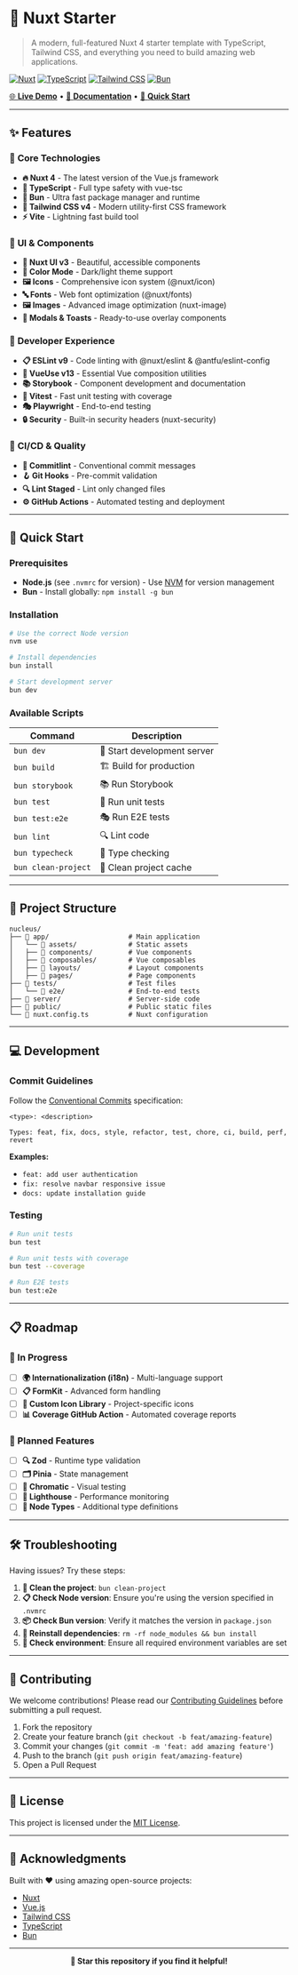 # 🚀 Nuxt Starter

> A modern, full-featured Nuxt 4 starter template with TypeScript, Tailwind CSS, and everything you need to build amazing web applications.

[![Nuxt](https://img.shields.io/badge/Nuxt-4.x-00DC82?logo=nuxt.js)](https://nuxt.com/)
[![TypeScript](https://img.shields.io/badge/TypeScript-5.x-3178C6?logo=typescript)](https://www.typescriptlang.org/)
[![Tailwind CSS](https://img.shields.io/badge/Tailwind_CSS-4.x-38B2AC?logo=tailwind-css)](https://tailwindcss.com/)
[![Bun](https://img.shields.io/badge/Bun-1.2.13-000000?logo=bun)](https://bun.sh/)

[🌐 **Live Demo**](https://my-nuxt-experiments.netlify.app) • [📖 **Documentation**](#documentation) • [🚀 **Quick Start**](#quick-start)

---

## ✨ Features

### 🎯 **Core Technologies**

- **🔥 Nuxt 4** - The latest version of the Vue.js framework
- **📘 TypeScript** - Full type safety with vue-tsc
- **🚀 Bun** - Ultra fast package manager and runtime
- **🎨 Tailwind CSS v4** - Modern utility-first CSS framework
- **⚡ Vite** - Lightning fast build tool

### 🧩 **UI & Components**

- **🎨 Nuxt UI v3** - Beautiful, accessible components
- **🌙 Color Mode** - Dark/light theme support
- **🖼️ Icons** - Comprehensive icon system (@nuxt/icon)
- **🔤 Fonts** - Web font optimization (@nuxt/fonts)
- **🖼️ Images** - Advanced image optimization (nuxt-image)
- **📱 Modals & Toasts** - Ready-to-use overlay components

### 🔧 **Developer Experience**

- **📋 ESLint v9** - Code linting with @nuxt/eslint & @antfu/eslint-config
- **🔄 VueUse v13** - Essential Vue composition utilities
- **📚 Storybook** - Component development and documentation
- **🧪 Vitest** - Fast unit testing with coverage
- **🎭 Playwright** - End-to-end testing
- **🔒 Security** - Built-in security headers (nuxt-security)

### 🚀 **CI/CD & Quality**

- **📝 Commitlint** - Conventional commit messages
- **🪝 Git Hooks** - Pre-commit validation
- **🔍 Lint Staged** - Lint only changed files
- **⚙️ GitHub Actions** - Automated testing and deployment

---

## 🚀 Quick Start

### Prerequisites

- **Node.js** (see `.nvmrc` for version) - Use [NVM](https://github.com/nvm-sh/nvm) for version management
- **Bun** - Install globally: `npm install -g bun`

### Installation

```bash
# Use the correct Node version
nvm use

# Install dependencies
bun install

# Start development server
bun dev
```

### Available Scripts

| Command             | Description                 |
| ------------------- | --------------------------- |
| `bun dev`           | 🚀 Start development server |
| `bun build`         | 🏗️ Build for production     |
| `bun storybook`     | 📚 Run Storybook            |
| `bun test`          | 🧪 Run unit tests           |
| `bun test:e2e`      | 🎭 Run E2E tests            |
| `bun lint`          | 🔍 Lint code                |
| `bun typecheck`     | 📘 Type checking            |
| `bun clean-project` | 🧹 Clean project cache      |

---

## 📁 Project Structure

```
nucleus/
├── 📁 app/                    # Main application
│   └── 📁 assets/             # Static assets
│   ├── 📁 components/         # Vue components
│   ├── 📁 composables/        # Vue composables
│   ├── 📁 layouts/            # Layout components
│   ├── 📁 pages/              # Page components
├── 📁 tests/                  # Test files
│   └── 📁 e2e/                # End-to-end tests
├── 📁 server/                 # Server-side code
├── 📁 public/                 # Public static files
└── 📄 nuxt.config.ts          # Nuxt configuration
```

---

## 💻 Development

### Commit Guidelines

Follow the [Conventional Commits](https://www.conventionalcommits.org/) specification:

```
<type>: <description>

Types: feat, fix, docs, style, refactor, test, chore, ci, build, perf, revert
```

**Examples:**

- `feat: add user authentication`
- `fix: resolve navbar responsive issue`
- `docs: update installation guide`

### Testing

```bash
# Run unit tests
bun test

# Run unit tests with coverage
bun test --coverage

# Run E2E tests
bun test:e2e
```

---

## 📋 Roadmap

### 🔄 In Progress

- [ ] **🌍 Internationalization (i18n)** - Multi-language support
- [ ] **📋 FormKit** - Advanced form handling
- [ ] **🎨 Custom Icon Library** - Project-specific icons
- [ ] **📊 Coverage GitHub Action** - Automated coverage reports

### 🎯 Planned Features

- [ ] **🔍 Zod** - Runtime type validation
- [ ] **🗂️ Pinia** - State management
- [ ] **🎨 Chromatic** - Visual testing
- [ ] **🚦 Lighthouse** - Performance monitoring
- [ ] **📘 Node Types** - Additional type definitions

---

## 🛠️ Troubleshooting

Having issues? Try these steps:

1. **🧹 Clean the project**: `bun clean-project`
2. **📋 Check Node version**: Ensure you're using the version specified in `.nvmrc`
3. **📦 Check Bun version**: Verify it matches the version in `package.json`
4. **🔄 Reinstall dependencies**: `rm -rf node_modules && bun install`
5. **🔧 Check environment**: Ensure all required environment variables are set

---

## 🤝 Contributing

We welcome contributions! Please read our [Contributing Guidelines](CONTRIBUTING.md) before submitting a pull request.

1. Fork the repository
2. Create your feature branch (`git checkout -b feat/amazing-feature`)
3. Commit your changes (`git commit -m 'feat: add amazing feature'`)
4. Push to the branch (`git push origin feat/amazing-feature`)
5. Open a Pull Request

---

## 📄 License

This project is licensed under the [MIT License](LICENSE).

---

## 🙏 Acknowledgments

Built with ❤️ using amazing open-source projects:

- [Nuxt](https://nuxt.com/)
- [Vue.js](https://vuejs.org/)
- [Tailwind CSS](https://tailwindcss.com/)
- [TypeScript](https://www.typescriptlang.org/)
- [Bun](https://bun.sh/)

---

<div align="center">
  <strong>🌟 Star this repository if you find it helpful!</strong>
</div>
